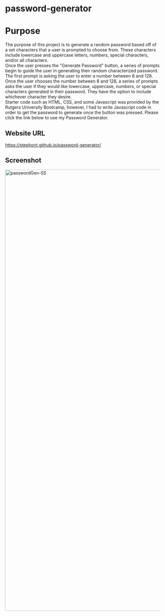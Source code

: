 # password-generator

# Purpose

The purpose of this project is to generate a random password based off of a set characters that a user is prompted to choose from. These characters include lowercase and uppercase letters, numbers, special characters, and/or all characters. <br>
Once the user presses the "Generate Password" button, a series of prompts begin to guide the user in generating their random characterized password. The first prompt is asking the user to enter a number between 8 and 128. Once the user chooses the number between 8 and 128, a series of prompts asks the user if they would like lowercase, uppercase, numbers, or special characters generated in their password. They have the option to include whichever character they desire. <br>
Starter code such as HTML, CSS, and some Javascript was provided by the Rutgers University Bootcamp, however, I had to write Javascript code in order to get the password to generate once the button was pressed. Please click the link below to use my Password Generator.

## Website URL
https://stephont.github.io/password-generator/


## Screenshot

<img width="1437" alt="passwordGen-SS" src="https://user-images.githubusercontent.com/104699408/169746887-b4dcbea6-6331-40b3-b8e4-97163251cabc.png">


